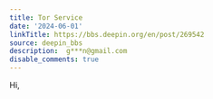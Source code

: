 ```yaml
---
title: Tor Service
date: '2024-06-01'
linkTitle: https://bbs.deepin.org/en/post/269542
source: deepin_bbs
description:  g***n@gmail.com 
disable_comments: true
---
```

Hi,
